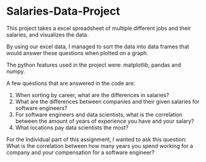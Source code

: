 # Salaries-Data-Project

This project takes a excel spreadsheet of multiple different jobs and their salaries, and visualizes the data.

By using our excel data, I managed to sort the data into data frames that would answer these questions when plotted on a graph.

The python features used in the project were: matplotlib, pandas and numpy.

A few questions that are answered in the code are:
1. When sorting by career, what are the differences in salaries?
2. What are the differences between companies and their given salaries for software engineers?
3. For software engineers and data scientists, what is the correlation between the amount of years of experience you have and your salary?
4. What locations pay data scientists the most?

For the Individual part of this assignment, I wanted to ask this question:
What is the correlation between how many years you spend working for a company and your compensation for a software engineer?
